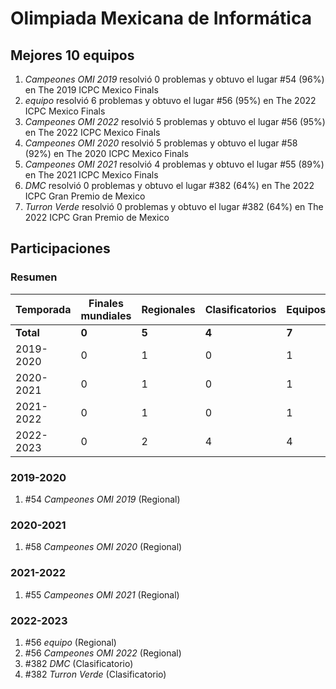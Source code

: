 ---
---

# Olimpiada Mexicana de Informática

## Mejores 10 equipos

1. _Campeones OMI 2019_ resolvió 0 problemas y obtuvo el lugar #54 (96%) en The 2019 ICPC Mexico Finals
1. _equipo_ resolvió 6 problemas y obtuvo el lugar #56 (95%) en The 2022 ICPC Mexico Finals
1. _Campeones OMI 2022_ resolvió 5 problemas y obtuvo el lugar #56 (95%) en The 2022 ICPC Mexico Finals
1. _Campeones OMI 2020_ resolvió 5 problemas y obtuvo el lugar #58 (92%) en The 2020 ICPC Mexico Finals
1. _Campeones OMI 2021_ resolvió 4 problemas y obtuvo el lugar #55 (89%) en The 2021 ICPC Mexico Finals
1. _DMC_ resolvió 0 problemas y obtuvo el lugar #382 (64%) en The 2022 ICPC Gran Premio de Mexico
1. _Turron Verde_ resolvió 0 problemas y obtuvo el lugar #382 (64%) en The 2022 ICPC Gran Premio de Mexico

## Participaciones

### Resumen

| Temporada | Finales mundiales | Regionales | Clasificatorios | Equipos |
| --- | --- | --- | --- | --- |
| **Total** | **0** | **5** | **4** | **7** |
| 2019-2020 | 0 | 1 | 0 | 1 |
| 2020-2021 | 0 | 1 | 0 | 1 |
| 2021-2022 | 0 | 1 | 0 | 1 |
| 2022-2023 | 0 | 2 | 4 | 4 |

### 2019-2020

1. #54 _Campeones OMI 2019_ (Regional)

### 2020-2021

1. #58 _Campeones OMI 2020_ (Regional)

### 2021-2022

1. #55 _Campeones OMI 2021_ (Regional)

### 2022-2023

1. #56 _equipo_ (Regional)
1. #56 _Campeones OMI 2022_ (Regional)
1. #382 _DMC_ (Clasificatorio)
1. #382 _Turron Verde_ (Clasificatorio)



